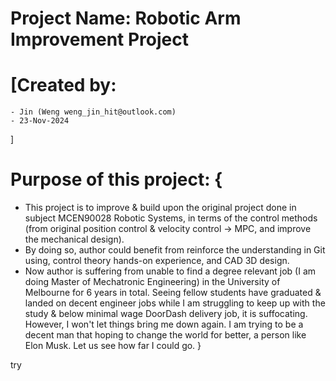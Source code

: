 # Project Name: Robotic Arm Improvement Project

# [Created by: 
    - Jin (Weng weng_jin_hit@outlook.com)  
    - 23-Nov-2024
]

# Purpose of this project: {
 - This project is to improve & build upon the original project done in subject MCEN90028 Robotic Systems, in terms of the control methods (from original position control & velocity control -> MPC, and improve the mechanical design).
 - By doing so, author could benefit from reinforce the understanding in Git using, control theory hands-on experience, and CAD 3D design.
 - Now author is suffering from unable to find a degree relevant job (I am doing Master of Mechatronic Engineering) in the University of Melbourne for 6 years in total. Seeing fellow students have graduated & landed on decent engineer jobs while I am struggling to keep up with the study & below minimal wage DoorDash delivery job, it is suffocating. However, I won't let things bring me down again. I am trying to be a decent man that hoping to change the world for better, a person like Elon Musk. Let us see how far I could go.
 }

try

 #
